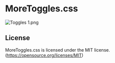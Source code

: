 # MoreToggles.css

![Toggles _1_.png](https://i.loli.net/2020/02/26/L92TdZF4sADtoVO.png)

## License
MoreToggles.css is licensed under the MIT license. (https://opensource.org/licenses/MIT)

